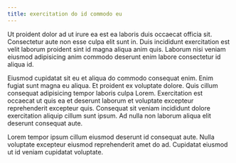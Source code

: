 ```yaml
---
title: exercitation do id commodo eu
---
```


Ut proident dolor ad ut irure ea est ea laboris duis occaecat officia sit. Consectetur aute non esse culpa elit sunt in. Duis incididunt exercitation est velit laborum proident sint id magna aliqua anim quis. Laborum nisi veniam eiusmod adipisicing anim commodo deserunt enim labore consectetur id aliqua id.

Eiusmod cupidatat sit eu et aliqua do commodo consequat enim. Enim fugiat sunt magna eu aliqua. Et proident ex voluptate dolore. Quis cillum consequat adipisicing tempor laboris culpa Lorem. Exercitation est occaecat ut quis ea et deserunt laborum et voluptate excepteur reprehenderit excepteur quis. Consequat sit veniam incididunt dolore exercitation aliquip cillum sunt ipsum. Ad nulla non laborum aliqua elit deserunt consequat aute.

Lorem tempor ipsum cillum eiusmod deserunt id consequat aute. Nulla voluptate excepteur eiusmod reprehenderit amet do ad. Cupidatat eiusmod ut id veniam cupidatat voluptate.